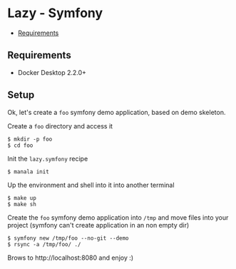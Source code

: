 # Lazy - Symfony

* [Requirements](#requirements)

## Requirements

* Docker Desktop 2.2.0+

## Setup

Ok, let's create a `foo` symfony demo application, based on demo skeleton.

Create a `foo` directory and access it
```
$ mkdir -p foo
$ cd foo
```

Init the `lazy.symfony` recipe
```
$ manala init
```

Up the environment and shell into it into another terminal
```
$ make up
$ make sh
```

Create the `foo` symfony demo application into `/tmp` and move files into your project (symfony can't create application in an non empty dir)
```
$ symfony new /tmp/foo --no-git --demo
$ rsync -a /tmp/foo/ ./
```

Brows to http://localhost:8080 and enjoy :)
